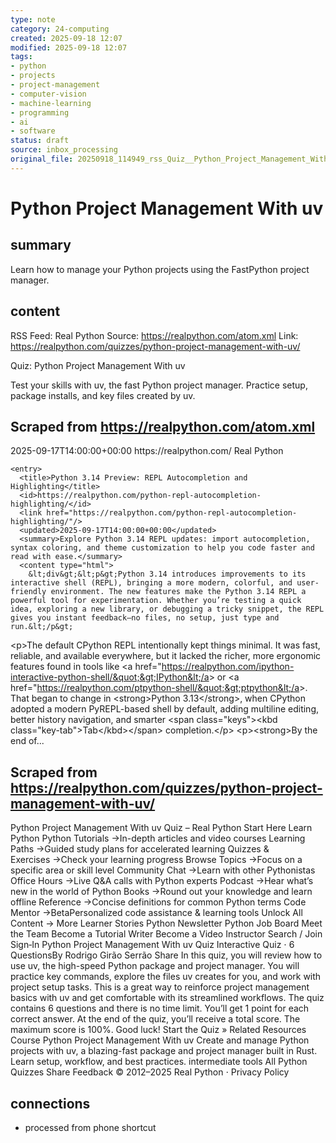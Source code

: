 ```yaml
---
type: note
category: 24-computing
created: 2025-09-18 12:07
modified: 2025-09-18 12:07
tags:
- python
- projects
- project-management
- computer-vision
- machine-learning
- programming
- ai
- software
status: draft
source: inbox_processing
original_file: 20250918_114949_rss_Quiz__Python_Project_Management_With_uv.txt
---
```



# Python Project Management With uv

## summary
Learn how to manage your Python projects using the FastPython project manager.

## content
RSS Feed: Real Python
Source: https://realpython.com/atom.xml
Link: https://realpython.com/quizzes/python-project-management-with-uv/

Quiz: Python Project Management With uv

Test your skills with uv, the fast Python project manager. Practice setup, package installs, and key files created by uv.

## Scraped from https://realpython.com/atom.xml
<?xml version="1.0" encoding="utf-8"?>
<feed xmlns="http://www.w3.org/2005/Atom">

  <title>Real Python</title>
  <link href="https://realpython.com/atom.xml" rel="self"/>
  <link href="https://realpython.com/"/>
  <updated>2025-09-17T14:00:00+00:00</updated>
  <id>https://realpython.com/</id>
  <author>
    <name>Real Python</name>
  </author>

  
    <entry>
      <title>Python 3.14 Preview: REPL Autocompletion and Highlighting</title>
      <id>https://realpython.com/python-repl-autocompletion-highlighting/</id>
      <link href="https://realpython.com/python-repl-autocompletion-highlighting/"/>
      <updated>2025-09-17T14:00:00+00:00</updated>
      <summary>Explore Python 3.14 REPL updates: import autocompletion, syntax coloring, and theme customization to help you code faster and read with ease.</summary>
      <content type="html">
        &lt;div&gt;&lt;p&gt;Python 3.14 introduces improvements to its interactive shell (REPL), bringing a more modern, colorful, and user-friendly environment. The new features make the Python 3.14 REPL a powerful tool for experimentation. Whether you’re testing a quick idea, exploring a new library, or debugging a tricky snippet, the REPL gives you instant feedback—no files, no setup, just type and run.&lt;/p&gt;
&lt;p&gt;The default CPython REPL intentionally kept things minimal. It was fast, reliable, and available everywhere, but it lacked the richer, more ergonomic features found in tools like &lt;a href=&quot;https://realpython.com/ipython-interactive-python-shell/&quot;&gt;IPython&lt;/a&gt; or &lt;a href=&quot;https://realpython.com/ptpython-shell/&quot;&gt;ptpython&lt;/a&gt;. That began to change in &lt;strong&gt;Python 3.13&lt;/strong&gt;, when CPython adopted a modern PyREPL-based shell by default, adding multiline editing, better history navigation, and smarter &lt;span class=&quot;keys&quot;&gt;&lt;kbd class=&quot;key-tab&quot;&gt;Tab&lt;/kbd&gt;&lt;/span&gt; completion.&lt;/p&gt;
&lt;p&gt;&lt;strong&gt;By the end of...


## Scraped from https://realpython.com/quizzes/python-project-management-with-uv/
Python Project Management With uv Quiz – Real Python Start&nbsp;Here Learn Python Python Tutorials&nbsp;→In-depth articles and video courses Learning Paths&nbsp;→Guided study plans for accelerated learning Quizzes & Exercises&nbsp;→Check your learning progress Browse Topics&nbsp;→Focus on a specific area or skill level Community Chat&nbsp;→Learn with other Pythonistas Office Hours&nbsp;→Live Q&A calls with Python experts Podcast&nbsp;→Hear what’s new in the world of Python Books&nbsp;→Round out your knowledge and learn offline Reference&nbsp;→Concise definitions for common Python terms Code Mentor&nbsp;→BetaPersonalized code assistance &amp; learning tools Unlock All Content&nbsp;→ More Learner Stories Python Newsletter Python Job Board Meet the Team Become a Tutorial Writer Become a Video Instructor Search / Join Sign&#8209;In Python Project Management With uv Quiz Interactive Quiz ⋅ 6 QuestionsBy Rodrigo Girão Serrão Share In this quiz, you will review how to use uv, the high-speed Python package and project manager. You will practice key commands, explore the files uv creates for you, and work with project setup tasks. This is a great way to reinforce project management basics with uv and get comfortable with its streamlined workflows. The quiz contains 6 questions and there is no time limit. You&rsquo;ll get 1 point for each correct answer. At the end of the quiz, you&rsquo;ll receive a total score. The maximum score is 100%. Good luck! Start the Quiz » Related Resources Course Python Project Management With uv Create and manage Python projects with uv, a blazing-fast package and project manager built in Rust. Learn setup, workflow, and best practices. intermediate tools All Python Quizzes Share Feedback © 2012–2025 Real&nbsp;Python ⋅ Privacy&nbsp;Policy


## connections
- processed from phone shortcut
